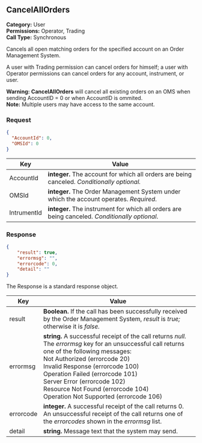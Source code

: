 ## CancelAllOrders

**Category:** User<br />
**Permissions:** Operator, Trading<br />
**Call Type:** Synchronous

Cancels all open matching orders for the specified account on an Order Management System. 

A user with Trading permission can cancel orders for himself; a user with Operator permissions can cancel orders for any account, instrument, or user.

<aside class="warning"><strong>Warning:</strong> <strong>CancelAllOrders</strong> will cancel all existing orders on an OMS when sending AccountID = 0 or when AccountID is ommited.</aside>

<aside class="notice"><strong>Note:</strong> Multiple users may have access to the same account.</aside>


### Request

```json
{
  "AccountId": 0,
  "OMSId": 0
}
```

| Key       | Value                                                        |
| ------------ | ------------------------------------------------------------ |
| AccountId    | **integer.** The account for which all orders are being canceled. *Conditionally optional.* |
| OMSId        | **integer.** The Order Management System under which the account operates. *Required*. |
| IntrumentId        | **integer.** The instrument for which all orders are being canceled. *Conditionally optional*. |

### Response

```json
{
    "result": true,
    "errormsg": "",
    "errorcode": 0,
    "detail": ""
}
```
The Response is a standard response object.

| Key       | Value                                                        |
| --------- | ------------------------------------------------------------ |
| result    | **Boolean.** If the call has been successfully received by the Order Management System, *result* is *true;* otherwise it is *false.* |
| errormsg  | **string.** A successful receipt of the call returns *null.* The *errormsg* key for an unsuccessful call returns one of the following messages:<br />Not Authorized (errorcode 20)<br />Invalid Response (errorcode 100)<br />Operation Failed (errorcode 101)<br />Server Error (errorcode 102)<br />Resource Not Found (errorcode 104)<br />Operation Not Supported (errorcode 106) |
| errorcode | **integer.** A successful receipt of the call returns 0. An unsuccessful receipt of the call returns one of the *errorcodes* shown in the *errormsg* list. |
| detail    | **string.** Message text that the system may send.           |




